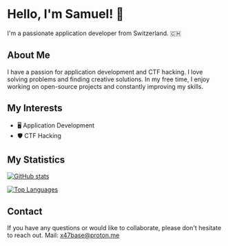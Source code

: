 # Hello, I'm Samuel! 👋

I'm a passionate application developer from Switzerland. 🇨🇭

## About Me

I have a passion for application development and CTF hacking. I love solving problems and finding creative solutions. In my free time, I enjoy working on open-source projects and constantly improving my skills.

## My Interests

- 🖥️ Application Development
- 🛡️ CTF Hacking

## My Statistics

[![GitHub stats](https://github-readme-stats.vercel.app/api?username=x47base)](https://github.com/anuraghazra/github-readme-stats)

[![Top Languages](https://github-readme-stats.vercel.app/api/top-langs/?username=x47base)](https://github.com/anuraghazra/github-readme-stats)

## Contact

If you have any questions or would like to collaborate, please don't hesitate to reach out.
Mail: x47base@proton.me


